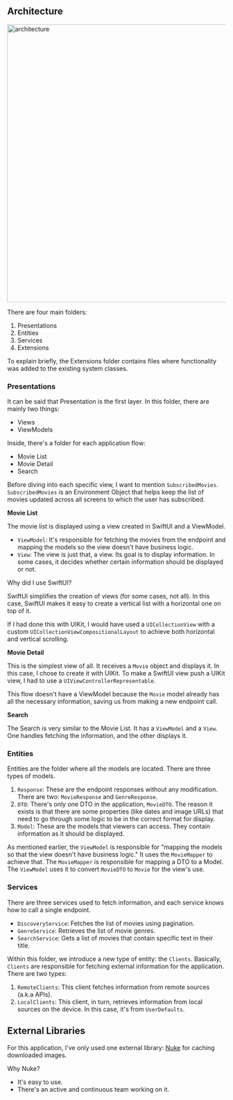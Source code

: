 ## Architecture

<img width="641" alt="architecture" src="https://github.com/arigoldfryd/MovieApp/assets/12650891/a8313bf4-0c49-4559-8848-4d94a92862d4">


There are four main folders:

1. Presentations
2. Entities
3. Services
4. Extensions

To explain briefly, the Extensions folder contains files where functionality was added to the existing system classes.

### Presentations

It can be said that Presentation is the first layer. In this folder, there are mainly two things:
* Views
* ViewModels

Inside, there's a folder for each application flow:
* Movie List
* Movie Detail
* Search

Before diving into each specific view, I want to mention `SubscribedMovies`. `SubscribedMovies` is an Environment Object that helps keep the list of movies updated across all screens to which the user has subscribed.

**Movie List**

The movie list is displayed using a view created in SwiftUI and a ViewModel.

* `ViewModel`: It's responsible for fetching the movies from the endpoint and mapping the models so the view doesn't have business logic.
* `View`: The view is just that, a view. Its goal is to display information. In some cases, it decides whether certain information should be displayed or not.

Why did I use SwiftUI?

SwiftUI simplifies the creation of views (for some cases, not all). In this case, SwiftUI makes it easy to create a vertical list with a horizontal one on top of it.

If I had done this with UIKit, I would have used a `UICollectionView` with a custom `UICollectionViewCompositionalLayout` to achieve both horizontal and vertical scrolling.

**Movie Detail**

This is the simplest view of all. It receives a `Movie` object and displays it. In this case, I chose to create it with UIKit. To make a SwiftUI view push a UIKit view, I had to use a `UIViewControllerRepresentable`.

This flow doesn't have a ViewModel because the `Movie` model already has all the necessary information, saving us from making a new endpoint call.

**Search**

The Search is very similar to the Movie List. It has a `ViewModel` and a `View`. One handles fetching the information, and the other displays it.

### Entities

Entities are the folder where all the models are located. There are three types of models.

1. `Response`: These are the endpoint responses without any modification. There are two: `MovieResponse` and `GenreResponse`.
2. `DTO`: There's only one DTO in the application, `MovieDTO`. The reason it exists is that there are some properties (like dates and image URLs) that need to go through some logic to be in the correct format for display.
3. `Model`: These are the models that viewers can access. They contain information as it should be displayed.

As mentioned earlier, the `ViewModel` is responsible for "mapping the models so that the view doesn't have business logic." It uses the `MovieMapper` to achieve that. The `MovieMapper` is responsible for mapping a DTO to a Model. The `ViewModel` uses it to convert `MovieDTO` to `Movie` for the view's use.

### Services

There are three services used to fetch information, and each service knows how to call a single endpoint.

* `DiscoveryService`: Fetches the list of movies using pagination.
* `GenreService`: Retrieves the list of movie genres.
* `SearchService`: Gets a list of movies that contain specific text in their title.

Within this folder, we introduce a new type of entity: the `Clients`. Basically, `Clients` are responsible for fetching external information for the application. There are two types:
1. `RemoteClients`: This client fetches information from remote sources (a.k.a APIs).
2. `LocalClients`: This client, in turn, retrieves information from local sources on the device. In this case, it's from `UserDefaults`.

## External Libraries

For this application, I've only used one external library: [Nuke](https://github.com/kean/Nuke) for caching downloaded images.

Why Nuke?
* It's easy to use.
* There's an active and continuous team working on it.
